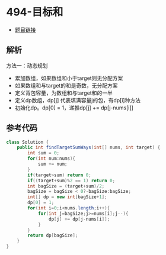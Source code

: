 # 494-目标和

- [题目链接](https://leetcode-cn.com/problems/permutations-ii/)

## 解析

方法一：动态规划

- 累加数组，如果数组和小于target则无分配方案
- 如果数组和与target的和是奇数，无分配方案
- 定义背包容量，为数组和与target和的一半
- 定义dp数组，dp[j] 代表填满容量j的包，有dp[i]种方法
- 初始化dp。dp[0] = 1，递推dp[j] += dp[j-nums[i]]

## 参考代码
```Java
class Solution {
    public int findTargetSumWays(int[] nums, int target) {
        int sum = 0;
        for(int num:nums){
            sum += num;
        }
        if(target>sum) return 0;
        if((target+sum)%2 == 1) return 0;
        int bagSize = (target+sum)/2;
        bagSize = bagSize < 0?-bagSize:bagSize;
        int[] dp = new int[bagSize+1];
        dp[0] = 1;
        for(int i=0;i<nums.length;i++){
            for(int j=bagSize;j>=nums[i];j--){
                dp[j] += dp[j-nums[i]];
            }
        }
        return dp[bagSize];
    }
}
```
